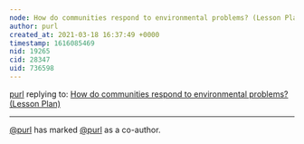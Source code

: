 ```yaml
---
node: How do communities respond to environmental problems? (Lesson Plan)
author: purl
created_at: 2021-03-18 16:37:49 +0000
timestamp: 1616085469
nid: 19265
cid: 28347
uid: 736598
---
```




[purl](../profile/purl) replying to: [How do communities respond to environmental problems? (Lesson Plan)](../notes/mimiss/05-07-2019/workshop-i-how-do-communities-respond-to-environmental-problems)

----
 [@purl](/profile/purl) has marked [@purl](/profile/purl) as a co-author. 